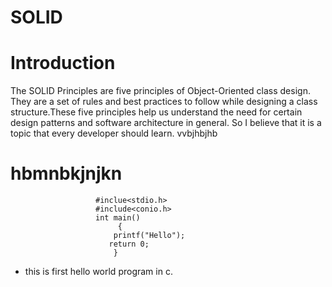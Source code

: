 # SOLID
# Introduction

The SOLID Principles are five principles of Object-Oriented class design. They are a set of rules and best practices to follow while designing a class structure.These five principles help us understand the need for certain design patterns and software architecture in general. So I believe that it is a topic that every developer should learn.
vvbjhbjhb

# hbmnbkjnjkn





                       #inclue<stdio.h>
                       #include<conio.h>
                       int main()
                            {
                           printf("Hello");
                          return 0;
                           }
                           
                           
                           
* this is first hello world program in c.
